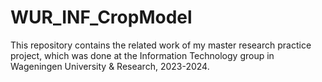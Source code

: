 # WUR_INF_CropModel
This repository contains the related work of my master research practice project, which was done at the Information Technology group in Wageningen University &amp; Research, 2023-2024. 
